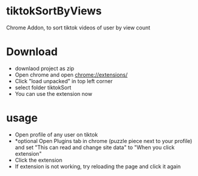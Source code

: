 # tiktokSortByViews
Chrome Addon, to sort tiktok videos of user by view count


# Download

- downlaod project as zip
- Open chrome and open [chrome://extensions/](chrome://extensions/)
- Click "load unpacked" in top left corner
- select folder tiktokSort
- You can use the extension now

# usage
- Open profile of any user on tiktok
- *optional Open Plugins tab in chrome (puzzle piece next to your profile) and set "This can read and change site data" to "When you click extension"
- Click the extension
- If extension is not working, try reloading the page and click it again
